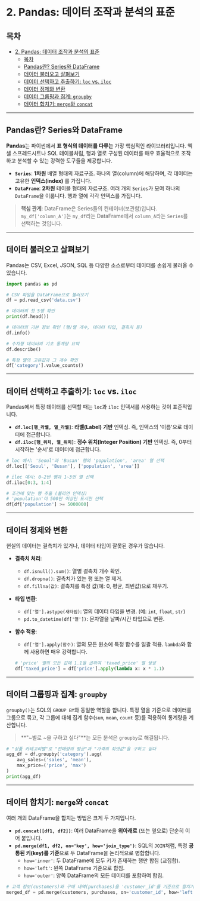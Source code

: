 # 2. Pandas: 데이터 조작과 분석의 표준

## 목차
- [2. Pandas: 데이터 조작과 분석의 표준](#2-pandas-데이터-조작과-분석의-표준)
  - [목차](#목차)
  - [Pandas란? Series와 DataFrame](#pandas란-series와-dataframe)
  - [데이터 불러오고 살펴보기](#데이터-불러오고-살펴보기)
  - [데이터 선택하고 추출하기: `loc` vs. `iloc`](#데이터-선택하고-추출하기-loc-vs-iloc)
  - [데이터 정제와 변환](#데이터-정제와-변환)
  - [데이터 그룹핑과 집계: `groupby`](#데이터-그룹핑과-집계-groupby)
  - [데이터 합치기: `merge`와 `concat`](#데이터-합치기-merge와-concat)

---

## Pandas란? Series와 DataFrame

**Pandas**는 파이썬에서 **표 형식의 데이터를 다루는** 가장 핵심적인 라이브러리입니다. 엑셀 스프레드시트나 SQL 테이블처럼, 행과 열로 구성된 데이터를 매우 효율적으로 조작하고 분석할 수 있는 강력한 도구들을 제공합니다.

- **`Series`**: **1차원** 배열 형태의 자료구조. 하나의 열(column)에 해당하며, 각 데이터는 고유한 **인덱스(index)** 를 가집니다.
- **`DataFrame`**: **2차원** 테이블 형태의 자료구조. 여러 개의 `Series`가 모여 하나의 `DataFrame`을 이룹니다. 행과 열에 각각 인덱스를 가집니다.

> **핵심 관계**: DataFrame은 Series들의 컨테이너(보관함)입니다. `my_df['column_A']`는 `my_df`라는 DataFrame에서 `column_A`라는 `Series`를 선택하는 것입니다.

---

## 데이터 불러오고 살펴보기

Pandas는 CSV, Excel, JSON, SQL 등 다양한 소스로부터 데이터를 손쉽게 불러올 수 있습니다.

```python
import pandas as pd

# CSV 파일을 DataFrame으로 불러오기
df = pd.read_csv('data.csv')

# 데이터의 첫 5행 확인
print(df.head())

# 데이터의 기본 정보 확인 (행/열 개수, 데이터 타입, 결측치 등)
df.info()

# 수치형 데이터의 기초 통계량 요약
df.describe()

# 특정 열의 고유값과 그 개수 확인
df['category'].value_counts()
```

---

## 데이터 선택하고 추출하기: `loc` vs. `iloc`

Pandas에서 특정 데이터를 선택할 때는 `loc`과 `iloc` 인덱서를 사용하는 것이 표준적입니다.

- **`df.loc[행_라벨, 열_라벨]`**: **라벨(Label) 기반** 인덱싱. 즉, 인덱스의 '이름'으로 데이터에 접근합니다.
- **`df.iloc[행_위치, 열_위치]`**: **정수 위치(Integer Position) 기반** 인덱싱. 즉, 0부터 시작하는 '순서'로 데이터에 접근합니다.

```python
# loc 예시: 'Seoul'과 'Busan' 행의 'population', 'area' 열 선택
df.loc[['Seoul', 'Busan'], ['population', 'area']]

# iloc 예시: 0~2번 행과 1~3번 열 선택
df.iloc[0:3, 1:4]

# 조건에 맞는 행 추출 (불리언 인덱싱)
# 'population'이 500만 이상인 도시만 선택
df[df['population'] >= 5000000]
```

---

## 데이터 정제와 변환

현실의 데이터는 결측치가 있거나, 데이터 타입이 잘못된 경우가 많습니다.

- **결측치 처리**:
    - `df.isnull().sum()`: 열별 결측치 개수 확인.
    - `df.dropna()`: 결측치가 있는 행 또는 열 제거.
    - `df.fillna(값)`: 결측치를 특정 값(예: 0, 평균, 최빈값)으로 채우기.

- **타입 변환**:
    - `df['열'].astype(새타입)`: 열의 데이터 타입을 변경. (예: `int`, `float`, `str`)
    - `pd.to_datetime(df['열'])`: 문자열을 날짜/시간 타입으로 변환.

- **함수 적용**:
    - `df['열'].apply(함수)`: 열의 모든 원소에 특정 함수를 일괄 적용. `lambda`와 함께 사용하면 매우 강력합니다.
    ```python
    # 'price' 열의 모든 값에 1.1을 곱하여 'taxed_price' 열 생성
    df['taxed_price'] = df['price'].apply(lambda x: x * 1.1)
    ```

---

## 데이터 그룹핑과 집계: `groupby`

`groupby()`는 SQL의 `GROUP BY`와 동일한 역할을 합니다. 특정 열을 기준으로 데이터를 그룹으로 묶고, 각 그룹에 대해 집계 함수(`sum`, `mean`, `count` 등)를 적용하여 통계량을 계산합니다.

> **"~별로 ~을 구하고 싶다"**는 모든 분석은 `groupby`로 해결됩니다.

```python
# "상품 카테고리별"로 "판매량의 평균"과 "가격의 최댓값"을 구하고 싶다
agg_df = df.groupby('category').agg(
    avg_sales=('sales', 'mean'),
    max_price=('price', 'max')
)
print(agg_df)
```

---

## 데이터 합치기: `merge`와 `concat`

여러 개의 DataFrame을 합치는 방법은 크게 두 가지입니다.

- **`pd.concat([df1, df2])`**: 여러 DataFrame을 **위아래로** (또는 옆으로) 단순히 이어 붙입니다.
- **`pd.merge(df1, df2, on='key', how='join_type')`**: SQL의 `JOIN`처럼, 특정 **공통된 키(key)를 기준**으로 두 DataFrame을 논리적으로 병합합니다.
    - `how='inner'`: 두 DataFrame에 모두 키가 존재하는 행만 합침 (교집합).
    - `how='left'`: 왼쪽 DataFrame 기준으로 합침.
    - `how='outer'`: 양쪽 DataFrame의 모든 데이터를 포함하여 합침.

```python
# 고객 정보(customers)와 구매 내역(purchases)을 'customer_id'를 기준으로 합치기
merged_df = pd.merge(customers, purchases, on='customer_id', how='left')
```